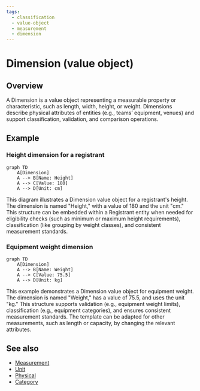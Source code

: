 ```yaml
---
tags:
  - classification
  - value-object
  - measurement
  - dimension
---
```


# Dimension (value object)

## Overview

A Dimension is a value object representing a measurable property or characteristic, such as length, width, height, or weight. Dimensions describe physical attributes of entities (e.g., teams’ equipment, venues) and support classification, validation, and comparison operations.

## Example

### Height dimension for a registrant

```mermaid
graph TD
    A[Dimension]
    A --> B[Name: Height]
    A --> C[Value: 180]
    A --> D[Unit: cm]
```

This diagram illustrates a Dimension value object for a registrant's height. The dimension is named "Height," with a value of 180 and the unit "cm." This structure can be embedded within a Registrant entity when needed for eligibility checks (such as minimum or maximum height requirements), classification (like grouping by weight classes), and consistent measurement standards.

### Equipment weight dimension

```mermaid
graph TD
    A[Dimension]
    A --> B[Name: Weight]
    A --> C[Value: 75.5]
    A --> D[Unit: kg]
```

This example demonstrates a Dimension value object for equipment weight. The dimension is named "Weight," has a value of 75.5, and uses the unit "kg." This structure supports validation (e.g., equipment weight limits), classification (e.g., equipment categories), and ensures consistent measurement standards. The template can be adapted for other measurements, such as length or capacity, by changing the relevant attributes.

## See also

- [Measurement](measurement/measurement.md)
- [Unit](measurement/unit.md)
- [Physical](../identity/attributes/physical.md)
- [Category](category.md)
